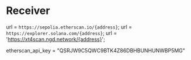 # Receiver
url = `https://sepolia.etherscan.io/{address}`;
url = `https://explorer.solana.com/{address}`;
url = 'https://xt4scan.ngd.network/{address}';

etherscan_api_key = "QSRJW9C5QWC9BTK4Z86DBHBUNHUNWBP5MG"
